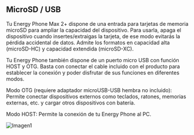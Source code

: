 ## MicroSD / USB

Tu Energy Phone Max 2+ dispone de una entrada para tarjetas de memoria microSD para ampliar la capacidad del dispositivo. Para usarla, apaga el dispositivo cuando insertes/extraigas la tarjeta, de ese modo evitarás la pérdida accidental de datos. Admite los formatos en capacidad alta (microSD-HC) y capacidad extendida (microSD-XC).

Tu Energy Phone también dispone de un puerto micro USB con función HOST y OTG. Basta con conectar el cable incluido con el producto para establecer la conexión y poder disfrutar de sus funciones en diferentes modos.

Modo OTG (requiere adaptador microUSB-USB hembra no incluido): Permite conectar dispositivos externos como teclados, ratones, memorias externas, etc. y cargar otros dispositivos con batería.

Modo HOST: Permite la conexión de tu Energy Phone al PC.

![Imagen1](http://static.energysistem.com/images/manuals/42499/56dd9e920b381.jpg)

